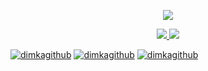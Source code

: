 <p align="center">
  <a href="https://github.com/dimkagithub">
    <img src="https://github-readme-stats.vercel.app/api?username=dimkagithub&show_icons=true&include_all_commits=true&count_private=true&theme=vision-friendly-dark">
  </a>
  
</p>

<p align="center">
  <a href="https://github.com/dimkagithub">
    <img src="https://badges.pufler.dev/visits/dimkagithub/dimkagithub?logo=GitHub&style=plastic&a=0">
  </a>
  <a href="https://github.com/dimkagithub">
    <img src="https://badges.pufler.dev/years/dimkagithub?logo=GitHub&style=plastic&a=0">
  </a>
  
  
  
  <a href="https://github.com/dimkagithub" target="_blank"><img alt="dimkagithub" src="https://badges.pufler.dev/repos/dimkagithub?logo=GitHub&style=plastic"/></a>
  <a href="https://github.com/dimkagithub" target="_blank"><img alt="dimkagithub" src="https://badges.pufler.dev/gists/dimkagithub?logo=GitHub&style=plastic"/></a>
  <a href="https://github.com/dimkagithub" target="_blank"><img alt="dimkagithub" src="https://badges.pufler.dev/commits/monthly/dimkagithub?logo=GitHub&style=plastic"/></a>
  
</p>
